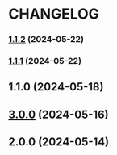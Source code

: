 
# CHANGELOG


### [1.1.2](https://github.com/jinmuyan5393/zh-utils/compare/v1.1.1...v1.1.2) (2024-05-22)

### [1.1.1](https://github.com/jinmuyan5393/zh-utils/compare/v1.1.0...v1.1.1) (2024-05-22)

## 1.1.0 (2024-05-18)

## [3.0.0](https://github.com/jinmuyan888/zh-utils/compare/v2.0.0...v3.0.0) (2024-05-16)

## 2.0.0 (2024-05-14)

